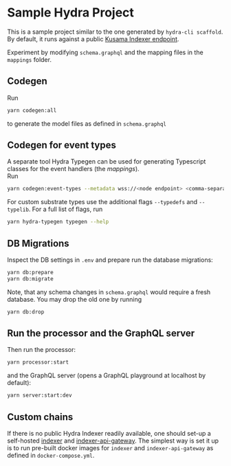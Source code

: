 # Sample Hydra Project

This is a sample project similar to the one generated by `hydra-cli scaffold`. By default, it runs against a
public [Kusama Indexer endpoint](https://indexer-kusama.joystream.app).

Experiment by modifying `schema.graphql` and the mapping files in the `mappings` folder.

## Codegen

Run

```bash
yarn codegen:all
```

to generate the model files as defined in `schema.graphql`

## Codegen for event types

A separate tool Hydra Typegen can be used for generating Typescript classes for the event handlers (the _mappings_).  
Run

```bash
yarn codegen:event-types --metadata wss://<node endpoint> <comma-separated list of events>
```

For custom substrate types use the additional flags `--typedefs` and `--typelib`.
For a full list of flags, run

``` bash
yarn hydra-typegen typegen --help
```

## DB Migrations

Inspect the DB settings in `.env` and prepare run the database migrations:

```bash
yarn db:prepare
yarn db:migrate
```

Note, that any schema changes in `schema.graphql` would require a fresh database. You may drop the old one by
running

```bash
yarn db:drop
```

## Run the processor and the GraphQL server

Then run the processor:

```bash
yarn processor:start
```

and the GraphQL server (opens a GraphQL playground at localhost by default):

```bash
yarn server:start:dev
```

## Custom chains

If there is no public Hydra Indexer readily available, one should set-up a self-hosted [indexer](../hydra-indexer/README.md) and [indexer-api-gateway](../hydra-indexer-gateway/README.md). The simplest way is set it up is to run pre-built docker images for `indexer` and `indexer-api-gateway` as defined in `docker-compose.yml`. 